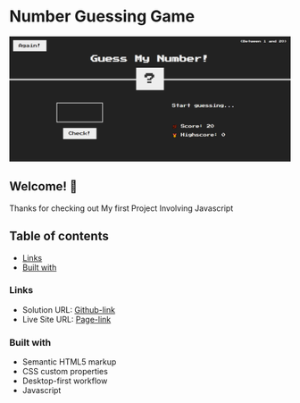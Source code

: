 # Number Guessing Game

![Design preview for the Number Guessing Game](Guess-My-Number.png)

## Welcome! 👋

Thanks for checking out My first Project Involving Javascript

## Table of contents

- [Links](#links)
- [Built with](#built-with)

### Links

- Solution URL: [Github-link](https://github.com/Mikiyas6/Guess-My-Number/tree/master)
- Live Site URL: [Page-link](https://mikiyas6.github.io/Guess-My-Number/)

### Built with

- Semantic HTML5 markup
- CSS custom properties
- Desktop-first workflow
- Javascript
